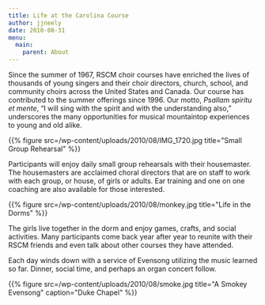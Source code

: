 ```yaml
---
title: Life at the Carolina Course
author: jjneely
date: 2010-08-31
menu:
  main:
    parent: About
---
```

Since the summer of 1967, RSCM choir courses have enriched the lives of
thousands of young singers and their choir directors, church, school, and
community choirs across the United States and Canada. Our course has
contributed to the summer offerings since 1996. Our motto, *Psallam spiritu et
mente*, &#8220;I will sing with the spirit and with the understanding
also,&#8221; underscores the many opportunities for musical mountaintop
experiences to young and old alike.

{{% figure src=/wp-content/uploads/2010/08/IMG_1720.jpg  title="Small Group Rehearsal" %}}

Participants will enjoy daily small group rehearsals with their housemaster.
The housemasters are acclaimed choral directors that are on staff to work with
each group, or house, of girls or adults. Ear training and one on one coaching
are also available for those interested.

{{% figure src=/wp-content/uploads/2010/08/monkey.jpg title="Life in the Dorms" %}}

The girls live together in the dorm and enjoy games, crafts, and social
activities. Many participants come back year after year to reunite with their
RSCM friends and even talk about other courses they have attended.

Each day winds down with a service of Evensong utilizing the music learned so
far. Dinner, social time, and perhaps an organ concert follow.

{{% figure src=/wp-content/uploads/2010/08/smoke.jpg title="A Smokey Evensong" caption="Duke Chapel" %}}

